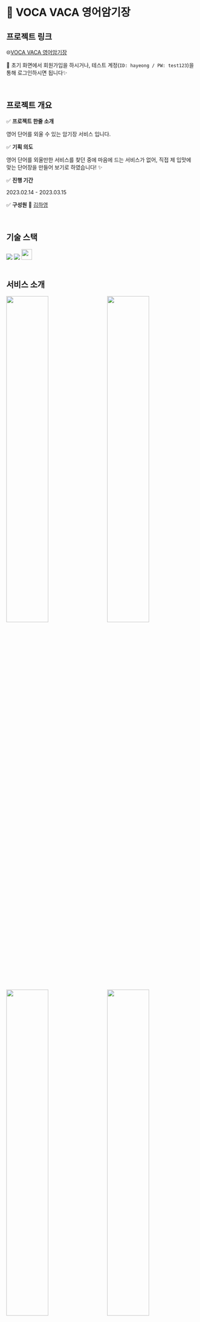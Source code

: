 # :blue_book: VOCA VACA 영어암기장

## 프로젝트 링크

🌐[VOCA VACA 영어암기장](https://kirahaa.github.io/vocabulary-learning/)

🎈 초기 화면에서 회원가입을 하시거나, 테스트 계정(`ID: hayeong / PW: test123`)을 통해 로그인하시면 됩니다✨

<br/>

## 프로젝트 개요

:white_check_mark: **프로젝트 한줄 소개**

영어 단어를 외울 수 있는 암기장 서비스 입니다.

:white_check_mark: **기획 의도**

영어 단어를 외울만한 서비스를 찾던 중에 마음에 드는 서비스가 없어, 직접 제 입맛에 맞는 단어장을 만들어 보기로 하였습니다! :sparkles:

:white_check_mark: **진행 기간**

2023.02.14 - 2023.03.15

:white_check_mark: **구성원**
:runner: [김하영](https://github.com/kirahaa)

<br/>

## 기술 스택

<div align="start">
  <img src="https://img.shields.io/badge/javascript-3178C6?style=for-the-badge&logo=javascript&logoColor=white">
  <img src="https://img.shields.io/badge/react-61DAFB?style=for-the-badge&logo=react&logoColor=black">
  <img src="https://recoiljs.org/ko/img/logo.svg" height='28px'>
</div>

<br/>

## 서비스 소개

<img src="https://github.com/kirahaa/vocabulary-learning/assets/77843652/fc27f474-aee4-4e78-ba2e-82834c1dbfaf" width='47%'/>
<img src="https://github.com/kirahaa/vocabulary-learning/assets/77843652/4855d533-4237-4fa9-8861-e206829ffd2e" width='47%' align="right"/>
<img src="https://github.com/kirahaa/vocabulary-learning/assets/77843652/afc1d50a-38a3-4a64-8791-12ea37059e4b" width='47%' align="left"/>
<img src="https://github.com/kirahaa/vocabulary-learning/assets/77843652/48d9ce62-1353-4bde-85ea-436aa1dc374d" width='47%' align="right"/>